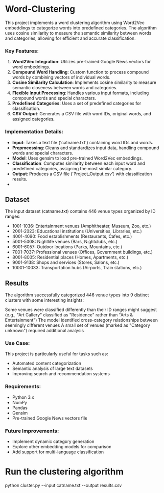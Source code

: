 # Word-Clustering
This project implements a word clustering algorithm using Word2Vec embeddings to categorize words into predefined categories. The algorithm uses cosine similarity to measure the semantic similarity between words and categories, allowing for efficient and accurate classification.

### Key Features:

1. **Word2Vec Integration**: Utilizes pre-trained Google News vectors for word embeddings.
2. **Compound Word Handling**: Custom function to process compound words by combining vectors of individual words.
3. **Cosine Similarity Calculation**: Implements cosine similarity to measure semantic closeness between words and categories.
4. **Flexible Input Processing**: Handles various input formats, including compound words and special characters.
5. **Predefined Categories**: Uses a set of predefined categories for classification.
6. **CSV Output**: Generates a CSV file with word IDs, original words, and assigned categories.

### Implementation Details:

- **Input**: Takes a text file ('catname.txt') containing word IDs and words.
- **Preprocessing**: Cleans and standardizes input data, handling compound words and special characters.
- **Model**: Uses gensim to load pre-trained Word2Vec embeddings.
- **Classification**: Computes similarity between each input word and predefined categories, assigning the most similar category.
- **Output**: Produces a CSV file ('Project_Output.csv') with classification results.
- 
## Dataset
The input dataset (catname.txt) contains 446 venue types organized by ID ranges:

- 1001-1036: Entertainment venues (Amphitheater, Museum, Zoo, etc.)
- 2001-2023: Educational institutions (Universities, Libraries, etc.)
- 4001-4090: Food establishments (Restaurants, Cafes, etc.)
- 5001-5008: Nightlife venues (Bars, Nightclubs, etc.)
- 6001-6057: Outdoor locations (Parks, Mountains, etc.)
- 7001-7037: Professional venues (Offices, Government buildings, etc.)
- 8001-8005: Residential places (Homes, Apartments, etc.)
- 9001-9138: Shops and services (Stores, Salons, etc.)
- 10001-10033: Transportation hubs (Airports, Train stations, etc.)


## Results
The algorithm successfully categorized 446 venue types into 9 distinct clusters with some interesting insights:

Some venues were classified differently than their ID ranges might suggest (e.g., "Art Gallery" classified as "Residence" rather than "Arts & Entertainment")
The model identified cross-category relationships between seemingly different venues
A small set of venues (marked as "Category unknown") required additional analysis

### Use Case:

This project is particularly useful for tasks such as:

- Automated content categorization
- Semantic analysis of large text datasets
- Improving search and recommendation systems


### Requirements:

- Python 3.x
- NumPy
- Pandas
- Gensim
- Pre-trained Google News vectors file


### Future Improvements:

- Implement dynamic category generation
- Explore other embedding models for comparison
- Add support for multi-language classification

# Run the clustering algorithm
python cluster.py --input catname.txt --output results.csv
